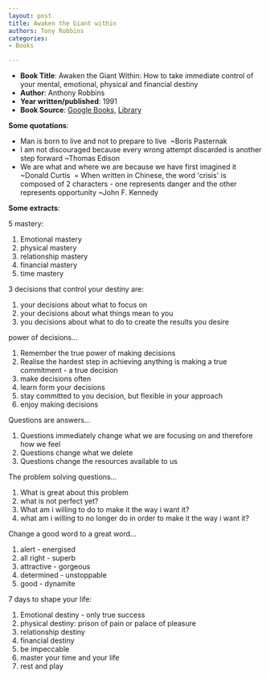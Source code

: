 ```yaml
---
layout: post
title: Awaken the Giant within
authors: Tony Robbins
categories:
- Books

---
```



- **Book Title**: Awaken the Giant Within: How to take immediate control of your mental, emotional, physical and financial destiny
- **Author**: Anthony Robbins
- **Year written/published**: 1991
- **Book Source**: [Google Books](http://books.google.com/books?id=tWAa3VJ4_UQC&q=Awaken+the+Giant+within+by+Tony+Robbins&dq=Awaken+the+Giant+within+by+Tony+Robbins&pgis=1), [Library](http://vistaweb.nlb.gov.sg/cgi-bin/cw_cgi?fullRecord+19581+3002+10081800+5+1)

**Some quotations**:

- Man is born to live and not to prepare to live  ~Boris Pasternak
- I am not discouraged because every wrong attempt discarded is another step forward ~Thomas Edison 
- We are what and where we are because we have first imagined it ~Donald Curtis 
= When written in Chinese, the word 'crisis' is composed of 2 characters - one represents danger and the other represents opportunity ~John F. Kennedy 

**Some extracts**:

5 mastery:

1. Emotional mastery
2. physical mastery
3. relationship mastery
4. financial mastery
5. time mastery

3 decisions that control your destiny are:

1. your decisions about what to focus on
2. your decisions about what things mean to you
3. you decisions about what to do to create the results you desire

power of decisions...

1. Remember the true power of making decisions
2. Realise the hardest step in achieving anything is making a true commitment - a true decision
3. make decisions often
4. learn form your decisions
5. stay committed to you decision, but flexible in your approach
6. enjoy making decisions

Questions are answers...

1. Questions immediately change what we are focusing on and therefore how we feel
2. Questions change what we delete
3. Questions change the resources available to us

The problem solving questions...

1. What is great about this problem
2. what is not perfect yet?
3. What am i willing to do to make it the way i want it?
4. what am i willing to no longer do in order to make it the way i want it?

Change a good word to a great word...

1. alert - energised
2. all right - superb
3. attractive - gorgeous
4. determined - unstoppable
5. good - dynamite

7 days to shape your life:

1. Emotional destiny - only true success
2. physical destiny: prison of pain or palace of pleasure
3. relationship destiny
4. financial destiny
5. be impeccable
6. master your time and your life
7. rest and play
